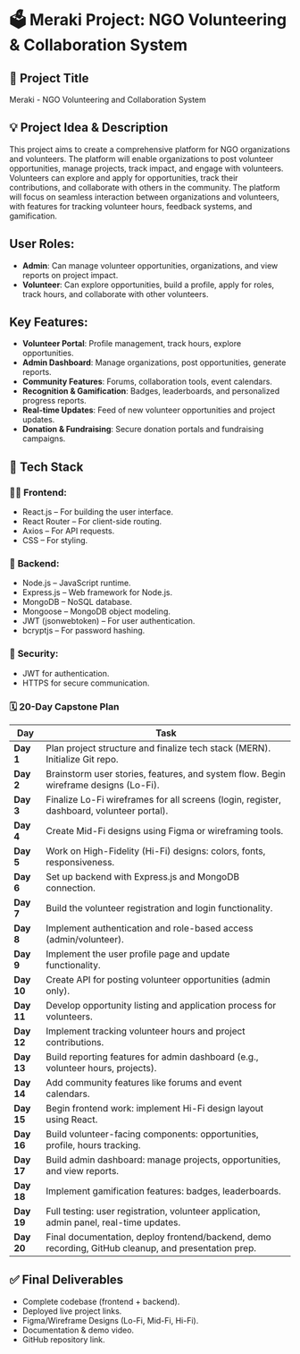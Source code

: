 

# 🗳️ **Meraki Project: NGO Volunteering & Collaboration System**

## 📌 **Project Title**

Meraki - NGO Volunteering and Collaboration System

## 💡 **Project Idea & Description**
This project aims to create a comprehensive platform for NGO organizations and volunteers. The platform will enable organizations to post volunteer opportunities, manage projects, track impact, and engage with volunteers. Volunteers can explore and apply for opportunities, track their contributions, and collaborate with others in the community. The platform will focus on seamless interaction between organizations and volunteers, with features for tracking volunteer hours, feedback systems, and gamification.

## **User Roles:**

* **Admin**: Can manage volunteer opportunities, organizations, and view reports on project impact.
* **Volunteer**: Can explore opportunities, build a profile, apply for roles, track hours, and collaborate with other volunteers.

## **Key Features:**

* **Volunteer Portal**: Profile management, track hours, explore opportunities.
* **Admin Dashboard**: Manage organizations, post opportunities, generate reports.
* **Community Features**: Forums, collaboration tools, event calendars.
* **Recognition & Gamification**: Badges, leaderboards, and personalized progress reports.
* **Real-time Updates**: Feed of new volunteer opportunities and project updates.
* **Donation & Fundraising**: Secure donation portals and fundraising campaigns.

## 🧰 **Tech Stack**
### 👨‍💻 **Frontend**:

* React.js – For building the user interface.
* React Router – For client-side routing.
* Axios – For API requests.
* CSS – For styling.

### 🧠 **Backend**:

* Node.js – JavaScript runtime.
* Express.js – Web framework for Node.js.
* MongoDB – NoSQL database.
* Mongoose – MongoDB object modeling.
* JWT (jsonwebtoken) – For user authentication.
* bcryptjs – For password hashing.

### 🔐 **Security**:

* JWT for authentication.
* HTTPS for secure communication.

### 🗓️ **20-Day Capstone Plan**

| **Day**    | **Task**                                                                                             |
| ---------- | ---------------------------------------------------------------------------------------------------- |
| **Day 1**  | Plan project structure and finalize tech stack (MERN). Initialize Git repo.                          |
| **Day 2**  | Brainstorm user stories, features, and system flow. Begin wireframe designs (Lo-Fi).                 |
| **Day 3**  | Finalize Lo-Fi wireframes for all screens (login, register, dashboard, volunteer portal).            |
| **Day 4**  | Create Mid-Fi designs using Figma or wireframing tools.                                              |
| **Day 5**  | Work on High-Fidelity (Hi-Fi) designs: colors, fonts, responsiveness.                                |
| **Day 6**  | Set up backend with Express.js and MongoDB connection.                                               |
| **Day 7**  | Build the volunteer registration and login functionality.                                            |
| **Day 8**  | Implement authentication and role-based access (admin/volunteer).                                    |
| **Day 9**  | Implement the user profile page and update functionality.                                            |
| **Day 10** | Create API for posting volunteer opportunities (admin only).                                         |
| **Day 11** | Develop opportunity listing and application process for volunteers.                                  |
| **Day 12** | Implement tracking volunteer hours and project contributions.                                        |
| **Day 13** | Build reporting features for admin dashboard (e.g., volunteer hours, projects).                      |
| **Day 14** | Add community features like forums and event calendars.                                              |
| **Day 15** | Begin frontend work: implement Hi-Fi design layout using React.                                      |
| **Day 16** | Build volunteer-facing components: opportunities, profile, hours tracking.                           |
| **Day 17** | Build admin dashboard: manage projects, opportunities, and view reports.                             |
| **Day 18** | Implement gamification features: badges, leaderboards.                                               |
| **Day 19** | Full testing: user registration, volunteer application, admin panel, real-time updates.              |
| **Day 20** | Final documentation, deploy frontend/backend, demo recording, GitHub cleanup, and presentation prep. |

## ✅ **Final Deliverables**

* Complete codebase (frontend + backend).
* Deployed live project links.
* Figma/Wireframe Designs (Lo-Fi, Mid-Fi, Hi-Fi).
* Documentation & demo video.
* GitHub repository link.


